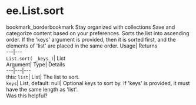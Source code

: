  
#  ee.List.sort
bookmark_borderbookmark Stay organized with collections  Save and categorize content based on your preferences.
Sorts the list into ascending order. If the 'keys' argument is provided, then it is sorted first, and the elements of 'list' are placed in the same order. 
Usage| Returns  
---|---  
`List.sort( _keys_)`| List  
Argument| Type| Details  
---|---|---  
this: `list`| List| The list to sort.  
`keys`| List, default: null| Optional keys to sort by. If 'keys' is provided, it must have the same length as 'list'.  
Was this helpful?
